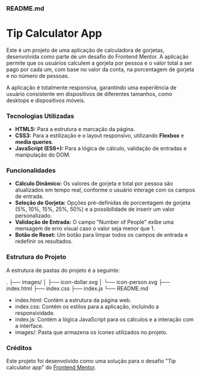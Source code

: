 ### README.md

# Tip Calculator App

Este é um projeto de uma aplicação de calculadora de gorjetas, desenvolvida como parte de um desafio do Frontend Mentor. A aplicação permite que os usuários calculem a gorjeta por pessoa e o valor total a ser pago por cada um, com base no valor da conta, na porcentagem de gorjeta e no número de pessoas.

A aplicação é totalmente responsiva, garantindo uma experiência de usuário consistente em dispositivos de diferentes tamanhos, como desktops e dispositivos móveis.

### Tecnologias Utilizadas

* **HTML5:** Para a estrutura e marcação da página.
* **CSS3:** Para a estilização e o layout responsivo, utilizando **Flexbox** e **media queries**.
* **JavaScript (ES6+):** Para a lógica de cálculo, validação de entradas e manipulação do DOM.

### Funcionalidades

* **Cálculo Dinâmico:** Os valores de gorjeta e total por pessoa são atualizados em tempo real, conforme o usuário interage com os campos de entrada.
* **Seleção de Gorjeta:** Opções pré-definidas de porcentagem de gorjeta (5%, 10%, 15%, 25%, 50%) e a possibilidade de inserir um valor personalizado.
* **Validação de Entrada:** O campo "Number of People" exibe uma mensagem de erro visual caso o valor seja menor que 1.
* **Botão de Reset:** Um botão para limpar todos os campos de entrada e redefinir os resultados.

### Estrutura do Projeto

A estrutura de pastas do projeto é a seguinte:

.
├── images/
│   ├── icon-dollar.svg
│   └── icon-person.svg
├── index.html
├── index.css
├── index.js
└── README.md

* index.html: Contém a estrutura da página web.
* index.css: Contém os estilos para a aplicação, incluindo a responsividade.
* index.js: Contém a lógica JavaScript para os cálculos e a interação com a interface.
* images/: Pasta que armazena os ícones utilizados no projeto.


### Créditos

Este projeto foi desenvolvido como uma solução para o desafio "Tip calculator app" do [Frontend Mentor](https://www.frontendmentor.io/).
